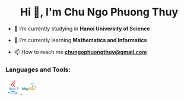 <h1 align="center">Hi 👋, I'm Chu Ngo Phuong Thuy</h1>

- 🔭 I’m currently studying in **Hanoi University of Science**

- 🌱 I’m currently learning **Mathematics and Informatics**

- 📫 How to reach me **chungophuongthuy@gmail.com**


<p align="left">
</p>

<h3 align="left">Languages and Tools:</h3>
<p align="left"> <a href="https://www.java.com" target="_blank" rel="noreferrer"> <img src="https://raw.githubusercontent.com/devicons/devicon/master/icons/java/java-original.svg" alt="java" width="40" height="40"/> </a> <a href="https://www.mysql.com/" target="_blank" rel="noreferrer"> <img src="https://raw.githubusercontent.com/devicons/devicon/master/icons/mysql/mysql-original-wordmark.svg" alt="mysql" width="40" height="40"/> </a> </p>

